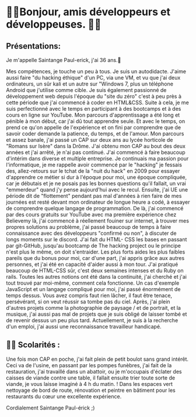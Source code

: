 # 🔸🔹Bonjour, amis développeurs et développeuses. 🔸🔹

## Présentations:

<p>Je m'appelle Saintange Paul-erick, j'ai 36 ans.🙂<p/>

<p>Mes compétences, je touche un peu à tous. Je suis un autodidacte.
J'aime aussi faire "du hacking éthique" d'un PC, via une VM, et vu que j'ai deux ordinateurs, un sûr kali et un autre sur "Windows 7, plus un téléphone Android que j'utilise comme cible. Je suis également passionné de développement web depuis l'époque du "site du zéro" c'est à peu près à cette période que j'ai commencé à coder en HTML&CSS. Suite à cela, je me suis perfectionné avec le temps en participant à des bootcamps et à des cours en ligne sur YouTube. Mon parcours d'apprentissage a été long et pénible à mon début, car j'ai dû tout apprendre seule. Et avec le temps, on prend ce qu'on appelle de l'expérience et on fini par comprendre que de savoir coder demande la patience, du temps, et de l'amour. Mon parcours et assez banale, j'ai passé un CAP sur deux ans au lycée horticole de "Romans sur Isère" dans la Drôme. J'ai obtenu mon CAP au bout des deux années et j'ai arrêté, je n'ai pas continué. J'ai commencé à faire beaucoup d'intérim dans diverse et multiple entreprise. Je continuais ma passion pour l'informatique, je me rappelle avoir commencé par le "hacking" je fessais des, allez-retours sur le tchat de la "nuit du hack" en 2009 pour essayer d'apprendre ce métier si dur à l'époque pour moi, une époque compliquée, car je débutais et je ne posais pas les bonnes questions qu'il fallait, un vrai "emmerdeur" quand j'y pense aujourd'hui avec le recul. Ensuite, j'ai UE une période dit de "flottement" pendant pas mal d'années à rien faire de mes journées est resté devant mon ordinateur de longue heure a codé, à essayer de comprendre quelque langage de programmation. De là, j'ai commencé par des cours gratuits sur YouTube avec ma première expérience chez Believemy là, j'ai commencé à réellement fouiner sur internet, à trouver mes propres solutions au problème, j'ai passé beaucoup de temps à faire connaissance avec des développeurs "confirmé ou non", à discuter de longs moments sur le discord. J'ai fait du HTML- CSS les bases en passant par git-GitHub, jusqu'au bootcamp de The hacking project ou le principe n'est plus le même, on doit s'entraider. Les plus forts aides les plus faibles pareils que du bonus pour moi, car d'une part, j'ai appris grâce aux autres personnes, et j'ai été en capacité d'aider aussi à mon tour. J'ai pratiqué beaucoup de HTML-CSS sûr, c'est deux semaines intenses et du Ruby on rails.
Toutes les autres notions ont été dans la continuité, j'ai cherché et j'ai tout trouvé par moi-même, comment cela fonctionne. Un cas d'exemple JavaScript et un langage compliqué pour moi, j'ai passé énormément de temps dessus. Vous avez compris faut rien lâcher, il faut être tenace, persévérant, si on veut réussir sa tombe pas du ciel. Après, j'ai plein d'autres projets comme la photographie de paysage / et de portrait, et la musique, j'ai aussi pas mal de projets que je suis obligé de laisser tombé et de revenir dessus un peu plus tard. Actuellement, je suis à la recherche d'un emploi, j'ai aussi une reconnaissance travailleur handicapé.

## 👨‍🎓 Scolarités :
Une fois mon CAP en poche, j'ai fait plein de petit boulot sans grand intérêt. Ceci va de l'usine, en passant par les pompes funèbres, j'ai fait de la restauration, j'ai travaillé dans un abattoir, ou je m'occupais d'éclater des caisses de viande contre une table, il fallait ensuite trier toute sorte de viande, je vous laisse imaginé à 4 h du matin. ! Dans les espaces vert nettoyage de bord de route, rénovation et peintre en bâtiment pour les restaurants du cœur une excellente expérience.

Cordialement Saintange Paul-érick ;)


